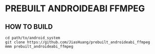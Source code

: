 # PREBUILT ANDROIDEABI FFMPEG

## HOW TO BUILD
```
cd path/to/android_system
git clone https://github.com/JiasHuang/prebuilt_androideabi_ffmpeg
mmm prebuilt_androideabi_ffmpeg
```
